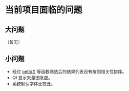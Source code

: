 # 当前项目面临的问题

## 大问题
（暂无）

## 小问题
- 经过 [getId()](../../src/lib/employees.h) 等函数筛选后的结果列表没有按照相关性排序。
- Qt 显示矢量图发虚。
- 系统默认字体比较丑。